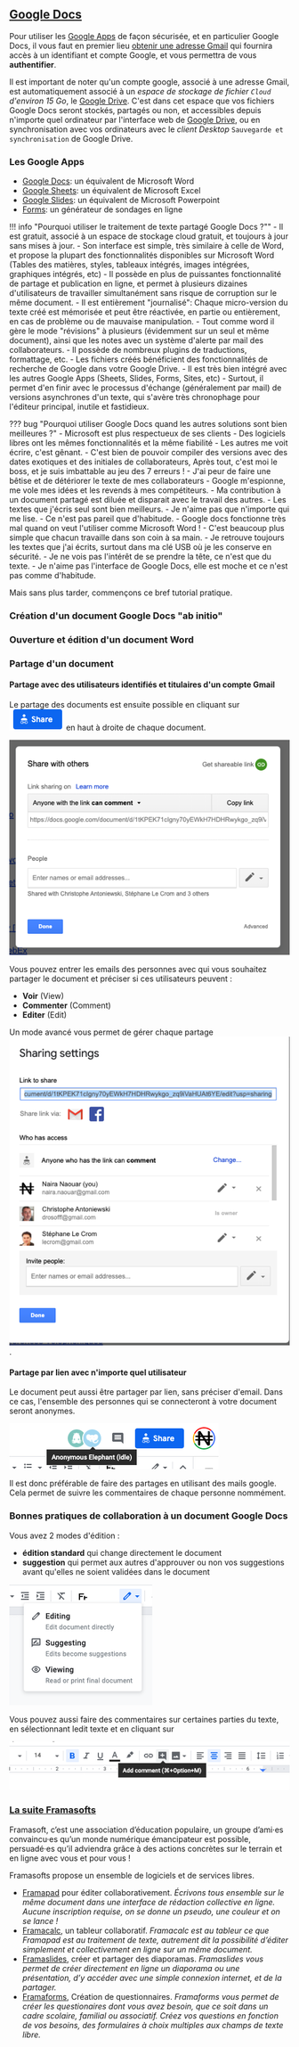 ## [Google Docs](https://gsuite.google.com/features/)

Pour utiliser les [Google Apps](https://gsuite.google.com/features/) de façon sécurisée,
et en particulier Google Docs, il vous
faut en premier lieu [obtenir une adresse Gmail](https://accounts.google.com/) qui
fournira accès à un
identifiant et compte Google, et vous permettra de vous **authentifier**.

Il est important de noter qu'un compte google, associé à une adresse Gmail, est automatiquement
associé à un *espace de stockage de fichier  `Cloud` d'environ 15 Go*, le
[Google Drive](https://www.google.com/intl/fr_ALL/drive/).
C'est dans cet espace que vos fichiers Google Docs seront stockés, partagés ou non, et accessibles depuis
n'importe quel ordinateur par l'interface web de [Google Drive](https://drive.google.com/),
ou en synchronisation avec vos ordinateurs avec le *client Desktop* `Sauvegarde et
synchronisation` de Google Drive.

### Les Google Apps

* [Google Docs](https://gsuite.google.com/products/docs/): un équivalent de Microsoft Word
* [Google Sheets](https://gsuite.google.com/products/sheets/): un équivalent de Microsoft Excel
* [Google Slides](https://gsuite.google.com/products/slides/): un équivalent de Microsoft Powerpoint
* [Forms](https://gsuite.google.com/products/forms/): un générateur de sondages en ligne


!!! info "Pourquoi utiliser le traitement de texte partagé Google Docs ?""
    - Il est gratuit, associé à un espace de stockage cloud gratuit, et toujours à jour sans mises à jour.
    - Son interface est simple, très similaire à celle de Word, et propose la plupart des fonctionnalités
    disponibles sur Microsoft Word (Tables des matières, styles, tableaux intégrés, images intégrées,
    graphiques intégrés, etc)
    - Il possède en plus de puissantes fonctionnalité de partage et publication en ligne, et permet
    à plusieurs dizaines d'utilisateurs de  travailler simultanément sans risque de corruption sur le même
    document.
    - Il est entièrement "journalisé": Chaque micro-version du texte créé est mémorisée et peut être
    réactivée, en partie ou entièrement, en cas de problème ou de mauvaise manipulation.
    - Tout comme word il gère le mode "révisions" à plusieurs (évidemment sur un seul et même document),
    ainsi que les notes avec un système d'alerte par mail des collaborateurs.
    - Il possède de nombreux plugins de traductions, formattage, etc.
    - Les fichiers créés bénéficient des fonctionnalités de recherche de Google dans votre Google Drive.
    - Il est très bien intégré avec les autres Google Apps (Sheets, Slides, Forms, Sites, etc)
    - Surtout, il permet d'en finir avec le processus d'échange (généralement par mail) de versions
    asynchrones d'un texte, qui s'avère très chronophage pour l'éditeur principal, inutile et fastidieux.

??? bug "Pourquoi utiliser Google Docs quand les autres solutions sont bien meilleures ?"
    - Microsoft est plus respectueux de ses clients
    - Des logiciels libres ont les mêmes fonctionnalités et la même fiabilité
    - Les autres me voit écrire, c'est gênant.
    - C'est bien de pouvoir compiler des versions avec des dates exotiques et des initiales de collaborateurs,
    Après tout, c'est moi le boss, et je suis imbattable au jeu des 7 erreurs !
    - J'ai peur de faire une bêtise et de détériorer le texte de mes collaborateurs
    - Google m'espionne, me vole mes idées et les revends à mes compétiteurs.
    - Ma contribution à un document partagé est diluée et disparait avec le travail des autres.
    - Les textes que j'écris seul sont bien meilleurs.
    - Je n'aime pas que n'importe qui me lise.
    - Ce n'est pas pareil que d'habitude.
    - Google docs fonctionne très mal quand on veut l'utiliser comme Microsoft Word !
    - C'est beaucoup plus simple que chacun travaille dans son coin à sa main.
    - Je retrouve toujours les textes que j'ai écrits, surtout dans ma clé USB où je les conserve
    en sécurité.
    - Je ne vois pas l'intérêt de se prendre la tête, ce n'est que du texte.
    - Je n'aime pas l'interface de Google Docs, elle est moche et ce n'est pas comme d'habitude.

Mais sans plus tarder, commençons ce bref tutorial pratique.

### Création d'un document Google Docs "ab initio"

### Ouverture et édition d'un document Word

### Partage d'un document

#### Partage avec des utilisateurs identifiés et titulaires d'un compte Gmail

Le partage des documents est ensuite possible en cliquant sur ![Share](../images/share_button.png) en haut à droite de chaque document.

![Share](../images/share_menu.png) 


Vous pouvez entrer les emails des personnes avec qui vous souhaitez partager le document et préciser si ces utilisateurs peuvent :
* **Voir** (View) 
* **Commenter** (Comment)
* **Editer** (Edit)


Un mode avancé vous permet de gérer chaque partage ![individuellement](../images/share_advanced.png).


#### Partage par lien avec n'importe quel utilisateur
Le document peut aussi être partager par lien, sans préciser d'email.
Dans ce cas, l'ensemble des personnes qui se connecteront à votre document seront anonymes.


![anonymes](../images/anonymous.png)


Il est donc préférable de faire des partages en utilisant des mails google. Cela permet de suivre les commentaires de chaque personne nommément.

### Bonnes pratiques de collaboration à un document Google Docs

Vous avez 2 modes d'édition : 
* **édition standard** qui change directement le document
* **suggestion** qui permet aux autres d'approuver ou non vos suggestions avant qu'elles ne soient validées dans le document

![editing_mode](../images/editing_mode.png)

Vous pouvez aussi faire des commentaires sur certaines parties du texte, en sélectionnant ledit texte et en cliquant sur 

![comment](../images/add_comment.png)



### [La suite Framasofts](https://framasoft.org/fr/)

Framasoft, c’est une association d’éducation populaire, un groupe d’ami·es convaincu·es qu’un monde numérique émancipateur est possible, persuadé·es qu’il adviendra grâce à des actions concrètes sur le terrain et en ligne avec vous et pour vous !

Framasofts propose un ensemble de logiciels et de services libres.

* [Framapad](https://framapad.org/fr/) pour éditer collaborativement.
*Écrivons tous ensemble sur le même document dans une interface de rédaction collective en ligne. Aucune inscription requise, on se donne un pseudo, une couleur et on se lance !*
* [Framacalc](https://accueil.framacalc.org/fr/), un tableur collaboratif.
*Framacalc est au tableur ce que Framapad est au traitement de texte, autrement dit la possibilité d’éditer simplement et collectivement en ligne sur un même document.*
* [Framaslides](https://framaslides.org/login), créer et partager des diaporamas.
*Framaslides vous permet de créer directement en ligne un diaporama ou une présentation, d’y accéder avec une simple connexion internet, et de la partager.*
* [Framaforms](https://framaforms.org/), Création de questionnaires.
*Framaforms vous permet de créer les questionaires dont vous avez besoin, que ce soit dans un cadre scolaire, familial ou associatif. Créez vos questions en fonction de vos besoins, des formulaires à choix multiples aux champs de texte libre.*


